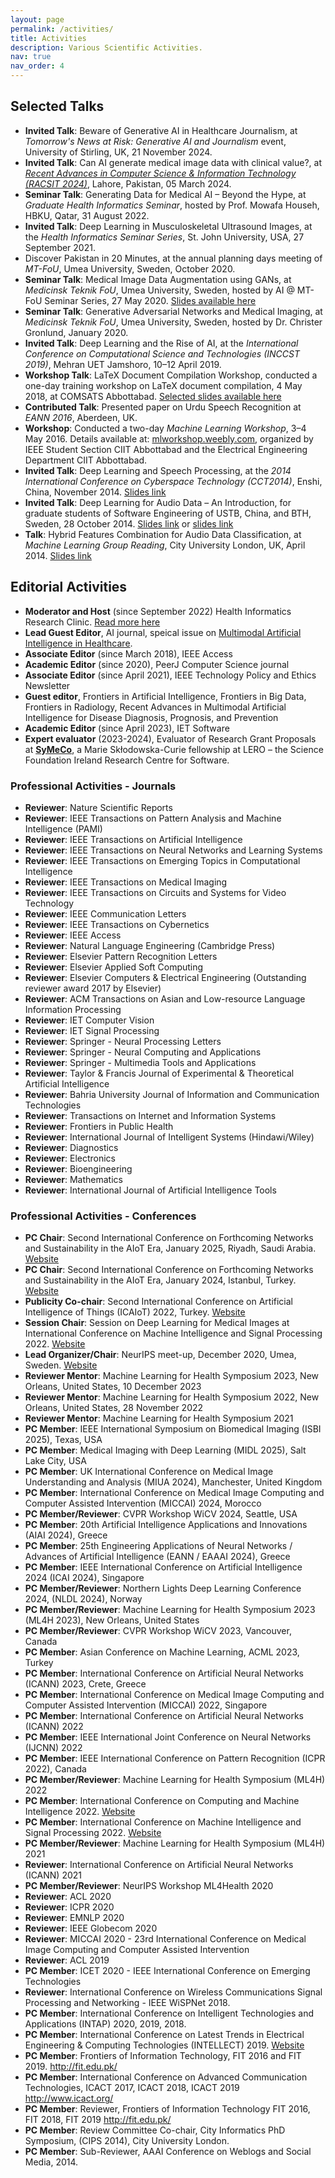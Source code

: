 ```yaml
---
layout: page
permalink: /activities/
title: Activities
description: Various Scientific Activities. 
nav: true
nav_order: 4
---
```


## Selected Talks

- **Invited Talk**: Beware of Generative AI in Healthcare Journalism, at *Tomorrow's News at Risk: Generative AI and Journalism* event, University of Stirling, UK, 21 November 2024.
- **Invited Talk**: Can AI generate medical image data with clinical value?, at [*Recent Advances in Computer Science & Information Technology (RACSIT 2024)*](https://dv.ue.edu.pk/racsit2024/), Lahore, Pakistan, 05 March 2024.
- **Seminar Talk**: Generating Data for Medical AI – Beyond the Hype, at *Graduate Health Informatics Seminar*, hosted by Prof. Mowafa Househ, HBKU, Qatar, 31 August 2022.
- **Invited Talk**: Deep Learning in Musculoskeletal Ultrasound Images, at the *Health Informatics Seminar Series*, St. John University, USA, 27 September 2021.
- Discover Pakistan in 20 Minutes, at the annual planning days meeting of *MT-FoU*, Umea University, Sweden, October 2020.
- **Seminar Talk**: Medical Image Data Augmentation using GANs, at *Medicinsk Teknik FoU*, Umea University, Sweden, hosted by AI @ MT-FoU Seminar Series, 27 May 2020. [Slides available here](https://www.slideshare.net/slideshow/medical-image-data-augmentation-using-gans/234868154#17)
- **Seminar Talk**: Generative Adversarial Networks and Medical Imaging, at *Medicinsk Teknik FoU*, Umea University, Sweden, hosted by Dr. Christer Gronlund, January 2020.
- **Invited Talk**: Deep Learning and the Rise of AI, at the *International Conference on Computational Science and Technologies (INCCST 2019)*, Mehran UET Jamshoro, 10–12 April 2019.
- **Workshop Talk**: LaTeX Document Compilation Workshop, conducted a one-day training workshop on LaTeX document compilation, 4 May 2018, at COMSATS Abbottabad. [Selected slides available here](https://www.slideshare.net/HazratAli1/slides-1-alilatex)
- **Contributed Talk**: Presented paper on Urdu Speech Recognition at *EANN 2016*, Aberdeen, UK.
- **Workshop**: Conducted a two-day *Machine Learning Workshop*, 3–4 May 2016. Details available at: [mlworkshop.weebly.com](http://mlworkshop.weebly.com/), organized by IEEE Student Section CIIT Abbottabad and the Electrical Engineering Department CIIT Abbottabad.
- **Invited Talk**: Deep Learning and Speech Processing, at the *2014 International Conference on Cyberspace Technology (CCT2014)*, Enshi, China, November 2014. [Slides link](https://example.com)
- **Invited Talk**: Deep Learning for Audio Data – An Introduction, for graduate students of Software Engineering of USTB, China, and BTH, Sweden, 28 October 2014. [Slides link](presentation_hazratali_cct.pdf) or [slides link](https://alihazrat.weebly.com/uploads/1/3/8/5/13856112/presentation_hazratali_cct.pdf)
- **Talk**: Hybrid Features Combination for Audio Data Classification, at *Machine Learning Group Reading*, City University London, UK, April 2014. [Slides link](https://www.dropbox.com/scl/fi/nysmk5qknut2yeni0u6gh/slides-ali-mlgroup2014.pdf?rlkey=adyt1cz2g02tz9uffwapozamt&e=1&dl=0) 


## Editorial Activities
- **Moderator and Host** (since September 2022) Health Informatics Research Clinic. [Read more here](https://alihazrat.medium.com/health-informatics-research-clinic-66f731b45bf9)
- **Lead Guest Editor**, AI journal, speical issue on [Multimodal Artificial Intelligence in Healthcare](https://www.mdpi.com/journal/ai/special_issues/5649465XRZ).
- **Associate Editor** (since March 2018), IEEE Access
- **Academic Editor** (since 2020), PeerJ Computer Science journal
- **Associate Editor** (since April 2021), IEEE Technology Policy and Ethics Newsletter
- **Guest editor**, Frontiers in Artificial Intelligence, Frontiers in Big Data, Frontiers in Radiology, Recent Advances in Multimodal Artificial Intelligence for Disease Diagnosis, Prognosis, and Prevention
- **Academic Editor** (since April 2023), IET Software
- **Expert evaluator** (2023-2024), Evaluator of Research Grant Proposals at [**SyMeCo**](https://symeco.lero.ie/), a Marie Skłodowska-Curie fellowship at LERO – the Science Foundation Ireland Research Centre for Software.

### Professional Activities - Journals  

- **Reviewer**: Nature Scientific Reports  
- **Reviewer**: IEEE Transactions on Pattern Analysis and Machine Intelligence (PAMI)  
- **Reviewer**: IEEE Transactions on Artificial Intelligence  
- **Reviewer**: IEEE Transactions on Neural Networks and Learning Systems  
- **Reviewer**: IEEE Transactions on Emerging Topics in Computational Intelligence  
- **Reviewer**: IEEE Transactions on Medical Imaging  
- **Reviewer**: IEEE Transactions on Circuits and Systems for Video Technology  
- **Reviewer**: IEEE Communication Letters  
- **Reviewer**: IEEE Transactions on Cybernetics  
- **Reviewer**: IEEE Access  
- **Reviewer**: Natural Language Engineering (Cambridge Press)  
- **Reviewer**: Elsevier Pattern Recognition Letters  
- **Reviewer**: Elsevier Applied Soft Computing  
- **Reviewer**: Elsevier Computers & Electrical Engineering (Outstanding reviewer award 2017 by Elsevier)  
- **Reviewer**: ACM Transactions on Asian and Low-resource Language Information Processing  
- **Reviewer**: IET Computer Vision  
- **Reviewer**: IET Signal Processing  
- **Reviewer**: Springer - Neural Processing Letters  
- **Reviewer**: Springer - Neural Computing and Applications  
- **Reviewer**: Springer - Multimedia Tools and Applications  
- **Reviewer**: Taylor & Francis Journal of Experimental & Theoretical Artificial Intelligence
- **Reviewer**: Bahria University Journal of Information and Communication Technologies
- **Reviewer**: Transactions on Internet and Information Systems
- **Reviewer**: Frontiers in Public Health
- **Reviewer**: International Journal of Intelligent Systems (Hindawi/Wiley)
- **Reviewer**: Diagnostics
- **Reviewer**: Electronics
- **Reviewer**: Bioengineering
- **Reviewer**: Mathematics
- **Reviewer**: International Journal of Artificial Intelligence Tools


### Professional Activities - Conferences  

- **PC Chair**: Second International Conference on Forthcoming Networks and Sustainability in the AIoT Era, January 2025, Riyadh, Saudi Arabia. [Website](https://fones-aiot.sci-conf.com/) 
- **PC Chair**: Second International Conference on Forthcoming Networks and Sustainability in the AIoT Era, January 2024, Istanbul, Turkey. [Website](https://fones-aiot.sci-conf.com/)  
- **Publicity Co-chair**: Second International Conference on Artificial Intelligence of Things (ICAIoT) 2022, Turkey. [Website](https://icaiot.sci-conf.com/)  
- **Session Chair**: Session on Deep Learning for Medical Images at International Conference on Machine Intelligence and Signal Processing 2022. [Website](https://misp2022.nitrr.ac.in/)  
- **Lead Organizer/Chair**: NeurIPS meet-up, December 2020, Umea, Sweden. [Website](https://sites.google.com/view/neurips/home)  
- **Reviewer Mentor**: Machine Learning for Health Symposium 2023, New Orleans, United States, 10 December 2023  
- **Reviewer Mentor**: Machine Learning for Health Symposium 2022, New Orleans, United States, 28 November 2022  
- **Reviewer Mentor**: Machine Learning for Health Symposium 2021  
- **PC Member**: IEEE International Symposium on Biomedical Imaging (ISBI 2025), Texas, USA  
- **PC Member**: Medical Imaging with Deep Learning (MIDL 2025), Salt Lake City, USA  
- **PC Member**: UK International Conference on Medical Image Understanding and Analysis (MIUA 2024), Manchester, United Kingdom  
- **PC Member**: International Conference on Medical Image Computing and Computer Assisted Intervention​ (MICCAI) 2024, Morocco  
- **PC Member/Reviewer**: CVPR Workshop WiCV 2024, Seattle, USA  
- **PC Member**: 20th Artificial Intelligence Applications and Innovations (AIAI 2024), Greece  
- **PC Member**: 25th Engineering Applications of Neural Networks / Advances of Artificial Intelligence (EANN / EAAAI 2024), Greece  
- **PC Member**: IEEE International Conference on Artificial Intelligence 2024 (ICAI 2024), Singapore  
- **PC Member/Reviewer**: Northern Lights Deep Learning Conference 2024, (NLDL 2024), Norway  
- **PC Member/Reviewer**: Machine Learning for Health Symposium 2023 (ML4H 2023), New Orleans, United States  
- **PC Member/Reviewer**: CVPR Workshop WiCV 2023, Vancouver, Canada  
- **PC Member**: Asian Conference on Machine Learning, ACML 2023, Turkey  
- **PC Member**: International Conference on Artificial Neural Networks (ICANN) 2023, Crete, Greece  
- **PC Member**: International Conference on Medical Image Computing and Computer Assisted Intervention​ (MICCAI) 2022, Singapore  
- **PC Member**: International Conference on Artificial Neural Networks (ICANN) 2022  
- **PC Member**: IEEE International Joint Conference on Neural Networks (IJCNN) 2022  
- **PC Member**: IEEE International Conference on Pattern Recognition (ICPR 2022), Canada  
- **PC Member/Reviewer**: Machine Learning for Health Symposium (ML4H) 2022  
- **PC Member**: International Conference on Computing and Machine Intelligence 2022. [Website](https://icmi.aiplustech.org/index.html)  
- **PC Member**: International Conference on Machine Intelligence and Signal Processing 2022. [Website](https://misp2022.nitrr.ac.in/)  
- **PC Member/Reviewer**: Machine Learning for Health Symposium (ML4H) 2021  
- **Reviewer**: International Conference on Artificial Neural Networks (ICANN) 2021  
- **PC Member/Reviewer**: NeurIPS Workshop ML4Health 2020  
- **Reviewer**: ACL 2020  
- **Reviewer**: ICPR 2020  
- **Reviewer**: EMNLP 2020  
- **Reviewer**: IEEE Globecom 2020  
- **Reviewer**: MICCAI 2020 - 23rd International Conference on Medical Image Computing and Computer Assisted Intervention  
- **Reviewer**: ACL 2019  
- **PC Member**: ICET 2020 - IEEE International Conference on Emerging Technologies  
- **Reviewer**: International Conference on Wireless Communications Signal Processing and Networking - IEEE WiSPNet 2018. 
- **PC Member**: International Conference on Intelligent Technologies and Applications (INTAP) 2020, 2019, 2018.   
- **PC Member**: International Conference on Latest Trends in Electrical Engineering & Computing Technologies (INTELLECT) 2019. [Website](http://intellect.pafkiet.edu.pk/)  
- **PC Member**: Frontiers of Information Technology, FIT 2016 and FIT 2019. http://fit.edu.pk/ 
- **PC Member**: International Conference on Advanced Communication Technologies, ICACT 2017, ICACT 2018, ICACT 2019 http://www.icact.org/ 
- **PC Member**: Reviewer, Frontiers of Information Technology FIT 2016, FIT 2018, FIT 2019 http://fit.edu.pk/  
- **PC Member**: Review Committee Co-chair, City Informatics PhD Symposium, (CIPS 2014), City University London.
- **PC Member**: Sub-Reviewer, AAAI Conference on Weblogs and Social Media, 2014.


<!-- For now, this page is assumed to be a static description of your courses. You can convert it to a collection similar to `_projects/` so that you can have a dedicated page for each course.

Organize your courses by years, topics, or universities, however you like! -->
